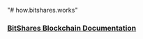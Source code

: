 "# how.bitshares.works" 

### [BitShares Blockchain Documentation](/bbf#bitshares-blockchain-documentation)


